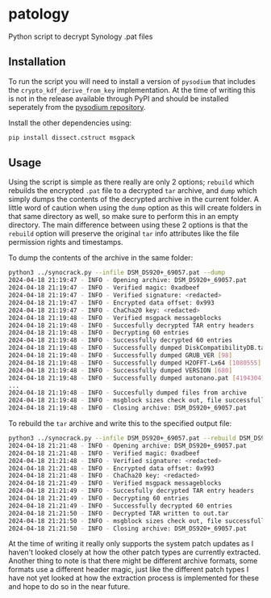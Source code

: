 # patology

Python script to decrypt Synology .pat files

## Installation

To run the script you will need to install a version of `pysodium` that includes the `crypto_kdf_derive_from_key` implementation. At the time of writing this is not in the release available through PyPI and should be installed seperately from the [pysodium repository](https://github.com/stef/pysodium/tree/master).

Install the other dependencies using:

```sh
pip install dissect.cstruct msgpack
```

## Usage

Using the script is simple as there really are only 2 options; `rebuild` which rebuilds the encrypted `.pat` file to a decrypted `tar` archive, and `dump` which simply dumps the contents of the decrypted archive in the current folder. A little word of caution when using the `dump` option as this will create folders in that same directory as well, so make sure to perform this in an empty directory. The main difference between using these 2 options is that the `rebuild` option will preserve the original `tar` info attributes like the file permission rights and timestamps.

To dump the contents of the archive in the same folder:

```sh
python3 ../synocrack.py --infile DSM_DS920+_69057.pat --dump
2024-04-18 21:19:47 - INFO - Opening archive: DSM_DS920+_69057.pat
2024-04-18 21:19:47 - INFO - Verified magic: 0xadbeef
2024-04-18 21:19:47 - INFO - Verified signature: <redacted>
2024-04-18 21:19:47 - INFO - Encrypted data offset: 0x993
2024-04-18 21:19:47 - INFO - ChaCha20 key: <redacted>
2024-04-18 21:19:48 - INFO - Verified msgpack messageblocks
2024-04-18 21:19:48 - INFO - Succesfully decrypted TAR entry headers
2024-04-18 21:19:48 - INFO - Decrypting 60 entries
2024-04-18 21:19:48 - INFO - Successfully decrypted 60 entries
2024-04-18 21:19:48 - INFO - Successfully dumped DiskCompatibilityDB.tar [4194304]
2024-04-18 21:19:48 - INFO - Successfully dumped GRUB_VER [98]
2024-04-18 21:19:48 - INFO - Successfully dumped H2OFFT-Lx64 [1080555]
2024-04-18 21:19:48 - INFO - Successfully dumped VERSION [680]
2024-04-18 21:19:48 - INFO - Successfully dumped autonano.pat [4194304]
...
2024-04-18 21:19:48 - INFO - Succesfully dumped files from archive
2024-04-18 21:19:48 - INFO - msgblock sizes check out, file successfully parsed
2024-04-18 21:19:48 - INFO - Closing archive: DSM_DS920+_69057.pat
```

To rebuild the `tar` archive and write this to the specified output file:

```sh
python3 ../synocrack.py --infile DSM_DS920+_69057.pat --rebuild DSM_DS920+_69057.tar
2024-04-18 21:21:48 - INFO - Opening archive: DSM_DS920+_69057.pat
2024-04-18 21:21:48 - INFO - Verified magic: 0xadbeef
2024-04-18 21:21:48 - INFO - Verified signature: <redacted>
2024-04-18 21:21:48 - INFO - Encrypted data offset: 0x993
2024-04-18 21:21:48 - INFO - ChaCha20 key: <redacted>
2024-04-18 21:21:49 - INFO - Verified msgpack messageblocks
2024-04-18 21:21:49 - INFO - Succesfully decrypted TAR entry headers
2024-04-18 21:21:49 - INFO - Decrypting 60 entries
2024-04-18 21:21:49 - INFO - Successfully decrypted 60 entries
2024-04-18 21:21:50 - INFO - Decrypted TAR written to out.tar
2024-04-18 21:21:50 - INFO - msgblock sizes check out, file successfully parsed
2024-04-18 21:21:50 - INFO - Closing archive: DSM_DS920+_69057.pat
```

At the time of writing it really only supports the system patch updates as I haven't looked closely at how the other patch types are currently extracted. Another thing to note is that there might be different archive formats, some formats use a different header magic, just like the different patch types I have not yet looked at how the extraction process is implemented for these and hope to do so in the near future.
